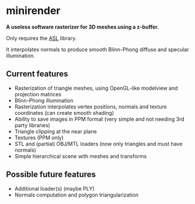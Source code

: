 # minirender #

**A useless software rasterizer for 3D meshes using a z-buffer.**

Only requires the [ASL](https://github.com/aslze/asl) library.

It interpolates normals to produce smooth Blinn-Phong diffuse and specular illumination.

## Current features

* Rasterization of triangle meshes, using OpenGL-like modelview and projection matrices
* Blinn-Phong illumination
* Rasterization interpolates vertex positions, normals and texture coordinates (can create smooth shading)
* Ability to save images in PPM format (very simple and not needing 3rd party libraries)
* Triangle clipping at the near plane
* Textures (PPM only)
* STL and (partial) OBJ/MTL loaders (now only triangles and must have normals)
* Simple hierarchical scene with meshes and transforms

## Possible future features

* Additional loader(s) (maybe PLY)
* Normals computation and polygon triangularization


